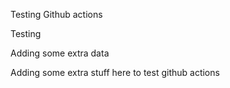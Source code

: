 Testing Github actions 

Testing

Adding some extra data 


Adding some extra stuff here to test github actions

